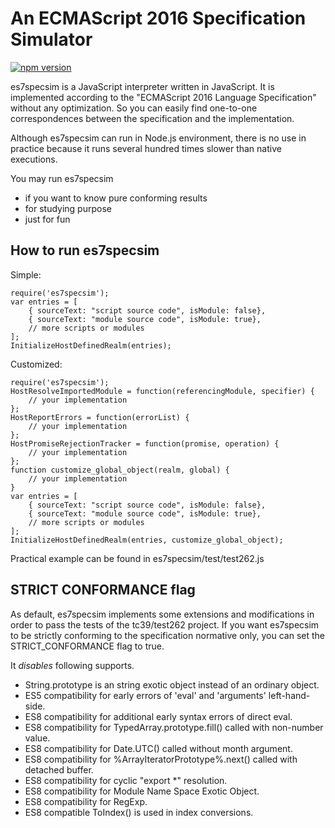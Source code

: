 # An ECMAScript 2016 Specification Simulator

[![npm version](https://badge.fury.io/js/es7specsim.svg)](https://badge.fury.io/js/es7specsim)

es7specsim is a JavaScript interpreter written in JavaScript. It is implemented according to the "ECMAScript 2016 Language Specification" without any optimization. So you can easily find one-to-one correspondences between the specification and the implementation.

Although es7specsim can run in Node.js environment, there is no use in practice because it runs several hundred times slower than native executions.

You may run es7specsim
- if you want to know pure conforming results
- for studying purpose
- just for fun

How to run es7specsim
-----------------------
Simple:
```
require('es7specsim');
var entries = [
    { sourceText: "script source code", isModule: false},
    { sourceText: "module source code", isModule: true},
    // more scripts or modules
];
InitializeHostDefinedRealm(entries);
```

Customized:
```
require('es7specsim');
HostResolveImportedModule = function(referencingModule, specifier) {
    // your implementation
};
HostReportErrors = function(errorList) {
    // your implementation
};
HostPromiseRejectionTracker = function(promise, operation) {
    // your implementation
};
function customize_global_object(realm, global) {
    // your implementation
}
var entries = [
    { sourceText: "script source code", isModule: false},
    { sourceText: "module source code", isModule: true},
    // more scripts or modules
];
InitializeHostDefinedRealm(entries, customize_global_object);
```

Practical example can be found in es7specsim/test/test262.js



STRICT CONFORMANCE flag
-----------------------
As default, es7specsim implements some extensions and modifications in order to pass the tests of the tc39/test262 project. If you want es7specsim to be strictly conforming to the specification normative only, you can set the STRICT_CONFORMANCE flag to true.

It *disables* following supports.
- String.prototype is an string exotic object instead of an ordinary object.
- ES5 compatibility for early errors of 'eval' and 'arguments' left-hand-side.
- ES8 compatibility for additional early syntax errors of direct eval.
- ES8 compatibility for TypedArray.prototype.fill() called with non-number value.
- ES8 compatibility for Date.UTC() called without month argument.
- ES8 compatibility for %ArrayIteratorPrototype%.next() called with detached buffer.
- ES8 compatibility for cyclic "export *" resolution.
- ES8 compatibility for Module Name Space Exotic Object.
- ES8 compatibility for RegExp.
- ES8 compatible ToIndex() is used in index conversions.

